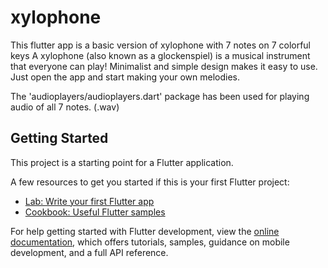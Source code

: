 # xylophone

This flutter app is a basic version of xylophone with 7 notes on 7 colorful keys A xylophone (also known as a glockenspiel) is a musical instrument that everyone can play! Minimalist and simple design makes it easy to use. Just open the app and start making your own melodies.

The 'audioplayers/audioplayers.dart' package has been used for playing audio of all 7 notes. (.wav)

## Getting Started

This project is a starting point for a Flutter application.

A few resources to get you started if this is your first Flutter project:

- [Lab: Write your first Flutter app](https://docs.flutter.dev/get-started/codelab)
- [Cookbook: Useful Flutter samples](https://docs.flutter.dev/cookbook)

For help getting started with Flutter development, view the
[online documentation](https://docs.flutter.dev/), which offers tutorials,
samples, guidance on mobile development, and a full API reference.
